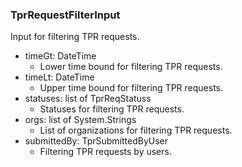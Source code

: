 ### TprRequestFilterInput
Input for filtering TPR requests.

- timeGt: DateTime
  - Lower time bound for filtering TPR requests.
- timeLt: DateTime
  - Upper time bound for filtering TPR requests.
- statuses: list of TprReqStatuss
  - Statuses for filtering TPR requests.
- orgs: list of System.Strings
  - List of organizations for filtering TPR requests.
- submittedBy: TprSubmittedByUser
  - Filtering TPR requests by users.
